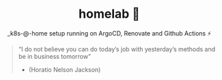 <div align="center">

# homelab :microscope:

_k8s-@-home setup running on ArgoCD, Renovate and Github Actions :zap:

</div>

> “I do not believe you can do today’s job with yesterday’s methods and be in business tomorrow”
> - (Horatio Nelson Jackson)

